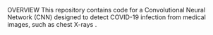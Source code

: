 OVERVIEW
This repository contains code for a Convolutional Neural Network (CNN) designed to detect COVID-19 infection from medical images, such as chest X-rays .
